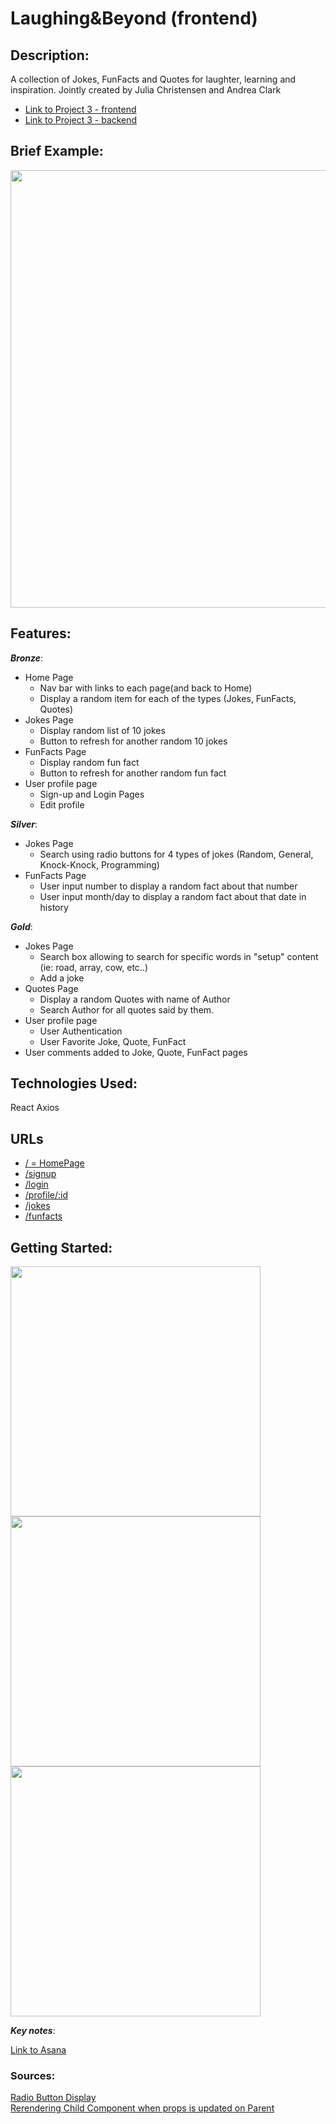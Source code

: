 # Laughing&Beyond (frontend)

## Description:
A collection of Jokes, FunFacts and Quotes for laughter, learning and inspiration. 
Jointly created by Julia Christensen and Andrea Clark
* [Link to Project 3 - frontend](https://github.com/aflack143/laughing-beyond-frontend)
* [Link to Project 3 - backend](https://github.com/aflack143/laughing-beyond-backend)

## Brief Example:
<img src="https://user-images.githubusercontent.com/80013194/122334679-b5fa6380-ceff-11eb-81c5-2c0b4ed334e9.png" width="700">


## Features:
**_Bronze_**:
* Home Page
    * Nav bar with links to each page(and back to Home)
    * Display a random item for each of the types (Jokes, FunFacts, Quotes)
* Jokes Page
    * Display random list of 10 jokes
    * Button to refresh for another random 10 jokes 
* FunFacts Page
    * Display random fun fact
    * Button to refresh for another random fun fact 
* User profile page
    * Sign-up and Login Pages
    * Edit profile

**_Silver_**:
* Jokes Page
    * Search using radio buttons for 4 types of jokes (Random, General, Knock-Knock, Programming)
* FunFacts Page
    * User input number to display a random fact about that number
    * User input month/day to display a random fact about that date in history

**_Gold_**:
* Jokes Page
    * Search box allowing to search for specific words in "setup" content (ie: road, array, cow, etc..)
    * Add a joke
* Quotes Page
    * Display a random Quotes with name of Author
    * Search Author for all quotes said by them.
* User profile page
    * User Authentication
    * User Favorite Joke, Quote, FunFact
* User comments added to Joke, Quote, FunFact pages


## Technologies Used:
  React 
  Axios
  
## URLs
* [/ = HomePage](http://localhost:3000/)
* [/signup](http://localhost:3000/signup)
* [/login](http://localhost:3000/login)
* [/profile/:id](http://localhost:3000/profile/7)
* [/jokes](http://localhost:3000/jokes)
* [/funfacts](http://localhost:3000/funfacts)  

## Getting Started:
<img src="https://user-images.githubusercontent.com/80013194/122136009-430dc180-ce07-11eb-9933-9ed9701f94ff.png" width="400">
<img src="https://user-images.githubusercontent.com/80013194/122136023-4c972980-ce07-11eb-9ffe-33aad8c87e1c.png" width="400">
<img src="https://user-images.githubusercontent.com/80013194/122136034-5325a100-ce07-11eb-8ba2-ba1cb73bd887.jpg" width="400">

**_Key notes_**: 

[Link to Asana](https://app.asana.com/0/1200474893168640/list)

### Sources: 
[Radio Button Display](https://stackoverflow.com/questions/44577673/react-js-how-do-i-set-a-checked-selected-radio-button-and-track-the-onchange)<br>
[Rerendering Child Component when props is updated on Parent](https://stackoverflow.com/questions/38892672/react-why-child-component-doesnt-update-when-prop-changes)
